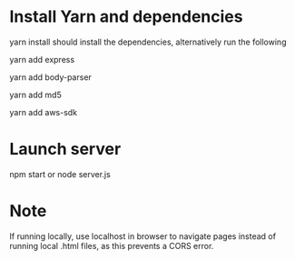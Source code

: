 # Install Yarn and dependencies

yarn install should install the dependencies, alternatively run the following

yarn add express

yarn add body-parser

yarn add md5

yarn add aws-sdk

# Launch server

npm start or node server.js

# Note

If running locally, use localhost in browser to navigate pages instead of running local .html files, as this prevents a CORS error.

